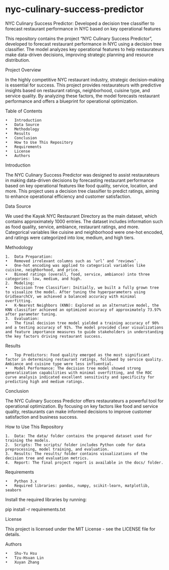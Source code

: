 # nyc-culinary-success-predictor
NYC Culinary Success Predictor: Developed a decision tree classifier to forecast restaurant performance in NYC based on key operational features

This repository contains the project “NYC Culinary Success Predictor”, developed to forecast restaurant performance in NYC using a decision tree classifier. The model analyzes key operational features to help restaurateurs make data-driven decisions, improving strategic planning and resource distribution.

Project Overview

In the highly competitive NYC restaurant industry, strategic decision-making is essential for success. This project provides restaurateurs with predictive insights based on restaurant ratings, neighborhood, cuisine type, and service quality. By analyzing these factors, the model forecasts restaurant performance and offers a blueprint for operational optimization.

Table of Contents

	•	Introduction
	•	Data Source
	•	Methodology
	•	Results
	•	Conclusion
	•	How to Use This Repository
	•	Requirements
	•	License
	•	Authors

Introduction

The NYC Culinary Success Predictor was designed to assist restaurateurs in making data-driven decisions by forecasting restaurant performance based on key operational features like food quality, service, location, and more. This project uses a decision tree classifier to predict ratings, aiming to enhance operational efficiency and customer satisfaction.

Data Source

We used the Kayak NYC Restaurant Directory as the main dataset, which contains approximately 1000 entries. The dataset includes information such as food quality, service, ambiance, restaurant ratings, and more. Categorical variables like cuisine and neighborhood were one-hot encoded, and ratings were categorized into low, medium, and high tiers.

Methodology

	1.	Data Preparation:
	•	Removed irrelevant columns such as ‘url’ and ‘reviews’.
	•	One-hot encoding was applied to categorical variables like cuisine, neighborhood, and price.
	•	Binned ratings (overall, food, service, ambiance) into three categories: low, medium, and high.
	2.	Modeling:
	•	Decision Tree Classifier: Initially, we built a fully grown tree to visualize the model. After tuning the hyperparameters using GridSearchCV, we achieved a balanced accuracy with minimal overfitting.
	•	K-Nearest Neighbors (KNN): Explored as an alternative model, the KNN classifier achieved an optimized accuracy of approximately 73.97% after parameter tuning.
	3.	Evaluation:
	•	The final decision tree model yielded a training accuracy of 90% and a testing accuracy of 91%. The model provided clear visualizations and feature importance measures to guide stakeholders in understanding the key factors driving restaurant success.

Results

	•	Top Predictors: Food quality emerged as the most significant factor in determining restaurant ratings, followed by service quality. Ambiance and cuisine type were less influential.
	•	Model Performance: The decision tree model showed strong generalization capabilities with minimal overfitting, and the ROC curve analysis indicated excellent sensitivity and specificity for predicting high and medium ratings.

Conclusion

The NYC Culinary Success Predictor offers restaurateurs a powerful tool for operational optimization. By focusing on key factors like food and service quality, restaurants can make informed decisions to improve customer satisfaction and business success.

How to Use This Repository

	1.	Data: The data/ folder contains the prepared dataset used for training the models.
	2.	Scripts: The scripts/ folder includes Python code for data preprocessing, model training, and evaluation.
	3.	Results: The results/ folder contains visualizations of the decision tree and evaluation metrics.
	4.	Report: The final project report is available in the docs/ folder.

Requirements

	•	Python 3.x
	•	Required libraries: pandas, numpy, scikit-learn, matplotlib, seaborn

Install the required libraries by running:

pip install -r requirements.txt

License

This project is licensed under the MIT License - see the LICENSE file for details.

Authors

	•	Shu-Yu Hsu
	•	Tzu-Hsuan Lin
	•	Xuyan Zhang
